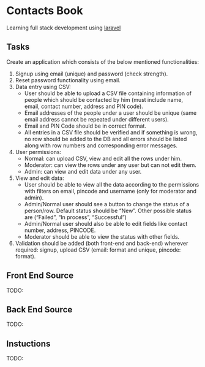 Contacts Book
=============

Learning full stack development using [laravel](https://laravel.com/)

Tasks
-----

Create an application which consists of the below mentioned functionalities:
1. Signup using email (unique) and password (check strength).
2. Reset password functionality using email.
3. Data entry using CSV:
    * User should be able to upload a CSV file containing information of people which should be contacted by him (must include name, email, contact number, address and PIN code).
    * Email addresses of the people under a user should be unique (same email address cannot be repeated under different users).
    * Email and PIN Code should be in correct format.
    * All entries in a CSV file should be verified and if something is wrong, no row should be added to the DB and all errors should be listed along with row numbers and corresponding error messages.
4. User permissions:
    * Normal: can upload CSV, view and edit all the rows under him.
    * Moderator: can view the rows under any user but can not edit them.
    * Admin: can view and edit data under any user.
5. View and edit data:
    * User should be able to view all the data according to the permissions with filters on email, pincode and username (only for moderator and admin).
    * Admin/Normal user should see a button to change the status of a person/row. Default status should be “New”. Other possible status are (“Failed”, “In process”, “Successful”)
    * Admin/Normal user should also be able to edit fields like contact number, address, PINCODE.
    * Moderator should be able to view the status with other fields.
6. Validation should be added (both front-end and back-end) wherever required: signup, upload CSV (email: format and unique, pincode: format).

Front End Source
----------------

TODO:

Back End Source
---------------

TODO:

Instuctions
-----------

TODO: